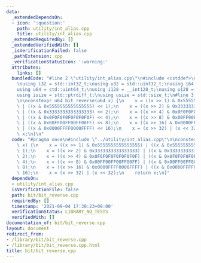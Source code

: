 ```yaml
---
data:
  _extendedDependsOn:
  - icon: ':question:'
    path: utility/int_alias.cpp
    title: utility/int_alias.cpp
  _extendedRequiredBy: []
  _extendedVerifiedWith: []
  _isVerificationFailed: false
  _pathExtension: cpp
  _verificationStatusIcon: ':warning:'
  attributes:
    links: []
  bundledCode: "#line 2 \"utility/int_alias.cpp\"\n#include <cstddef>\n#include <cstdint>\n\
    \nusing i32 = std::int32_t;\nusing u32 = std::uint32_t;\nusing i64 = std::int64_t;\n\
    using u64 = std::uint64_t;\nusing i128 = __int128_t;\nusing u128 = __uint128_t;\n\
    using isize = std::ptrdiff_t;\nusing usize = std::size_t;\n#line 3 \"bit/bit_reverse.cpp\"\
    \n\nconstexpr u64 bit_reverse(u64 x) {\n    x = ((x >> 1) & 0x5555555555555555)\
    \ | ((x & 0x5555555555555555) << 1);\n    x = ((x >> 2) & 0x3333333333333333)\
    \ | ((x & 0x3333333333333333) << 2);\n    x = ((x >> 4) & 0x0F0F0F0F0F0F0F0F)\
    \ | ((x & 0x0F0F0F0F0F0F0F0F) << 4);\n    x = ((x >> 8) & 0x00FF00FF00FF00FF)\
    \ | ((x & 0x00FF00FF00FF00FF) << 8);\n    x = ((x >> 16) & 0x0000FFFF0000FFFF)\
    \ | ((x & 0x0000FFFF0000FFFF) << 16);\n    x = (x >> 32) | (x << 32);\n    return\
    \ x;\n}\n"
  code: "#pragma once\n#include \"../utility/int_alias.cpp\"\n\nconstexpr u64 bit_reverse(u64\
    \ x) {\n    x = ((x >> 1) & 0x5555555555555555) | ((x & 0x5555555555555555) <<\
    \ 1);\n    x = ((x >> 2) & 0x3333333333333333) | ((x & 0x3333333333333333) <<\
    \ 2);\n    x = ((x >> 4) & 0x0F0F0F0F0F0F0F0F) | ((x & 0x0F0F0F0F0F0F0F0F) <<\
    \ 4);\n    x = ((x >> 8) & 0x00FF00FF00FF00FF) | ((x & 0x00FF00FF00FF00FF) <<\
    \ 8);\n    x = ((x >> 16) & 0x0000FFFF0000FFFF) | ((x & 0x0000FFFF0000FFFF) <<\
    \ 16);\n    x = (x >> 32) | (x << 32);\n    return x;\n}"
  dependsOn:
  - utility/int_alias.cpp
  isVerificationFile: false
  path: bit/bit_reverse.cpp
  requiredBy: []
  timestamp: '2021-09-04 17:30:23+09:00'
  verificationStatus: LIBRARY_NO_TESTS
  verifiedWith: []
documentation_of: bit/bit_reverse.cpp
layout: document
redirect_from:
- /library/bit/bit_reverse.cpp
- /library/bit/bit_reverse.cpp.html
title: bit/bit_reverse.cpp
---
```

